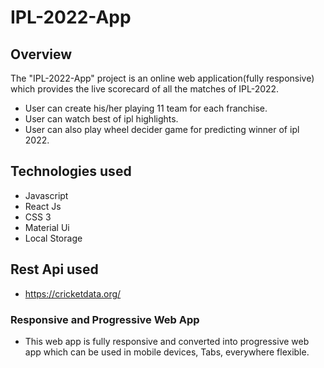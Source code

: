 # IPL-2022-App
## Overview
The "IPL-2022-App" project is an online web application(fully responsive) which provides the live scorecard of all the matches of IPL-2022.
* User can create his/her playing 11 team for each franchise.
* User can watch best of ipl highlights.
* User can also play wheel decider game for predicting winner of ipl 2022. 

## Technologies used
* Javascript
* React Js
* CSS 3
* Material Ui
* Local Storage

## Rest Api used
* https://cricketdata.org/

### Responsive and Progressive Web App
* This web app is fully responsive and converted into progressive web app which can be used in mobile devices, Tabs, everywhere flexible.
